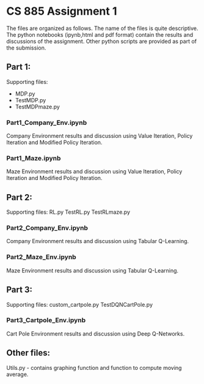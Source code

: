 # CS 885 Assignment 1
The files are organized as follows. The name of the files is quite descriptive.
The python notebooks (ipynb,html and pdf format) contain the results and discussions of the assignment.
Other python scripts are provided as part of the submission.

## Part 1:
Supporting files:
* MDP.py
* TestMDP.py
* TestMDPmaze.py

### Part1_Company_Env.ipynb
Company Environment results and discussion using Value Iteration, Policy Iteration and Modified Policy Iteration.

### Part1_Maze.ipynb
Maze Environment results and discussion using Value Iteration, Policy Iteration and Modified Policy Iteration.

## Part 2:
Supporting files:
RL.py
TestRL.py
TestRLmaze.py

### Part2_Company_Env.ipynb
Company Environment results and discussion using Tabular Q-Learning.

### Part2_Maze_Env.ipynb
Maze Environment results and discussion using Tabular Q-Learning.

## Part 3:
Supporting files:
custom_cartpole.py
TestDQNCartPole.py

### Part3_Cartpole_Env.ipynb
Cart Pole Environment results and discussion using Deep Q-Networks.

## Other files:
Utils.py - contains graphing function and function to compute moving average.
